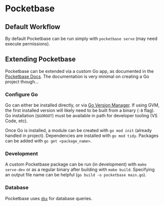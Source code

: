 # Pocketbase

## Default Workflow

By default Pocketbase can be run simply with `pocketbase serve` (may need execute permissions).

## Extending Pocketbase

Pocketbase can be extended via a custom Go app, as documented in the [Pocketbase Docs](https://pocketbase.io/docs/use-as-framework/). The documentation is very minimal on creating a Go project though...

### Configure Go

Go can either be installed directly, or via [Go Version Manager](https://github.com/moovweb/gvm). If using GVM, the first installed version will likely need to be built from a binary (`-B` flag). Go installation (`$GOROOT`) must be available in path for developer tooling (VS Code, etc).

Once Go is installed, a module can be created with `go mod init` (already handled in project). Dependencies are installed with `go mod tidy`. Packages can be added with `go get <package_name>`.

### Development

A custom Pocketbase package can be run (in development) with `make serve-dev` or as a regular binary after building with `make build`. Specifying an output file name can be helpful (`go build -o pocketbase main.go`).

### Database

Pocketbase uses [`dbx`](https://github.com/pocketbase/dbx#readme) for database queries.
